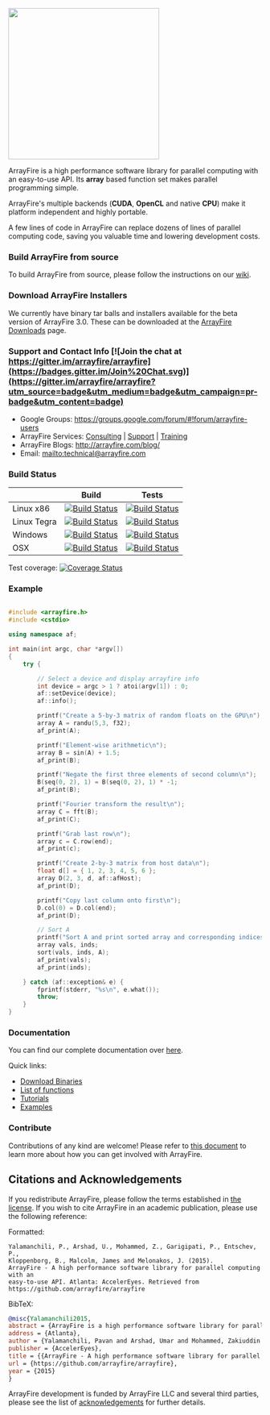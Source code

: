 <a href="http://arrayfire.com/"><img src="http://arrayfire.com/logos/arrayfire_logo_whitebkgnd.png" width="300"></a>

ArrayFire is a high performance software library for parallel computing with an easy-to-use API. Its **array** based function set makes parallel programming simple.

ArrayFire's multiple backends (**CUDA**, **OpenCL** and native **CPU**) make it platform independent and highly portable.

A few lines of code in ArrayFire can replace dozens of lines of parallel computing code, saving you valuable time and lowering development costs.

### Build ArrayFire from source
To build ArrayFire from source, please follow the instructions on our [wiki](https://github.com/arrayfire/arrayfire/wiki).

### Download ArrayFire Installers
We currently have binary tar balls and installers available for the beta version of ArrayFire 3.0. These can be downloaded at the [ArrayFire Downloads](http://go.arrayfire.com/l/37882/2015-03-31/mmhqy) page.

### Support and Contact Info [![Join the chat at https://gitter.im/arrayfire/arrayfire](https://badges.gitter.im/Join%20Chat.svg)](https://gitter.im/arrayfire/arrayfire?utm_source=badge&utm_medium=badge&utm_campaign=pr-badge&utm_content=badge)

* Google Groups: https://groups.google.com/forum/#!forum/arrayfire-users
* ArrayFire Services:  [Consulting](http://arrayfire.com/consulting/)  |  [Support](http://arrayfire.com/support/)   |  [Training](http://arrayfire.com/training/)
* ArrayFire Blogs: http://arrayfire.com/blog/
* Email: <mailto:technical@arrayfire.com>

### Build Status
|                 | Build           | Tests           |
|-----------------|-----------------|-----------------|
| Linux x86       | [![Build Status](http://ci.arrayfire.org/buildStatus/icon?job=arrayfire-linux/devel)](http://ci.arrayfire.org/job/arrayfire-linux/branch/devel/)      | [![Build Status](http://ci.arrayfire.org/buildStatus/icon?job=arrayfire-linux-test/devel)](http://ci.arrayfire.org/job/arrayfire-linux-test/branch/devel/)              |
| Linux Tegra     | [![Build Status](http://ci.arrayfire.org/buildStatus/icon?job=arrayfire-tegra/devel)](http://ci.arrayfire.org/job/arrayfire-tegra/branch/devel/)      | [![Build Status](http://ci.arrayfire.org/buildStatus/icon?job=arrayfire-tegra-test/devel)](http://ci.arrayfire.org/job/arrayfire-tegra-test/branch/devel/)              |
| Windows         | [![Build Status](http://ci.arrayfire.org/buildStatus/icon?job=arrayfire-windows/devel)](http://ci.arrayfire.org/job/arrayfire-windows/branch/devel/)  | [![Build Status](http://ci.arrayfire.org/buildStatus/icon?job=arrayfire-windows-test/devel)](http://ci.arrayfire.org/job/arrayfire-windows-test/branch/devel/)          |
| OSX             | [![Build Status](http://ci.arrayfire.org/buildStatus/icon?job=arrayfire-osx/devel)](http://ci.arrayfire.org/job/arrayfire-osx/branch/devel/)          | [![Build Status](http://ci.arrayfire.org/buildStatus/icon?job=arrayfire-osx-test/devel)](http://ci.arrayfire.org/job/arrayfire-osx-test/branch/devel/)                  |

Test coverage: [![Coverage Status](https://coveralls.io/repos/arrayfire/arrayfire/badge.svg?branch=HEAD)](https://coveralls.io/r/arrayfire/arrayfire?branch=HEAD)

### Example

``` C++

#include <arrayfire.h>
#include <cstdio>

using namespace af;

int main(int argc, char *argv[])
{
    try {

        // Select a device and display arrayfire info
        int device = argc > 1 ? atoi(argv[1]) : 0;
        af::setDevice(device);
        af::info();

        printf("Create a 5-by-3 matrix of random floats on the GPU\n");
        array A = randu(5,3, f32);
        af_print(A);

        printf("Element-wise arithmetic\n");
        array B = sin(A) + 1.5;
        af_print(B);

        printf("Negate the first three elements of second column\n");
        B(seq(0, 2), 1) = B(seq(0, 2), 1) * -1;
        af_print(B);

        printf("Fourier transform the result\n");
        array C = fft(B);
        af_print(C);

        printf("Grab last row\n");
        array c = C.row(end);
        af_print(c);

        printf("Create 2-by-3 matrix from host data\n");
        float d[] = { 1, 2, 3, 4, 5, 6 };
        array D(2, 3, d, af::afHost);
        af_print(D);

        printf("Copy last column onto first\n");
        D.col(0) = D.col(end);
        af_print(D);

        // Sort A
        printf("Sort A and print sorted array and corresponding indices\n");
        array vals, inds;
        sort(vals, inds, A);
        af_print(vals);
        af_print(inds);

    } catch (af::exception& e) {
        fprintf(stderr, "%s\n", e.what());
        throw;
    }
}

```

### Documentation

You can find our complete documentation over [here](http://www.arrayfire.com/docs/index.htm).

Quick links:

- [Download Binaries](http://www.arrayfire.com/download/)
- [List of functions](http://www.arrayfire.com/docs/group__arrayfire__func.htm)
- [Tutorials](http://www.arrayfire.com/docs/gettingstarted.htm)
- [Examples](http://www.arrayfire.com/docs/examples.htm)

### Contribute

Contributions of any kind are welcome! Please refer to
[this document](https://github.com/arrayfire/arrayfire/blob/master/CONTRIBUTING.md)
 to learn more about how you can get involved with ArrayFire.

## Citations and Acknowledgements

If you redistribute ArrayFire, please follow the terms established in
[the license](LICENSE).
If you wish to cite ArrayFire in an academic publication, please use the
following reference:

Formatted:
```
Yalamanchili, P., Arshad, U., Mohammed, Z., Garigipati, P., Entschev, P.,
Kloppenborg, B., Malcolm, James and Melonakos, J. (2015).
ArrayFire - A high performance software library for parallel computing with an
easy-to-use API. Atlanta: AccelerEyes. Retrieved from https://github.com/arrayfire/arrayfire
```

BibTeX:
```bibtex
@misc{Yalamanchili2015,
abstract = {ArrayFire is a high performance software library for parallel computing with an easy-to-use API. Its array based function set makes parallel programming simple. ArrayFire's multiple backends (CUDA, OpenCL and native CPU) make it platform independent and highly portable. A few lines of code in ArrayFire can replace dozens of lines of parallel computing code, saving you valuable time and lowering development costs.},
address = {Atlanta},
author = {Yalamanchili, Pavan and Arshad, Umar and Mohammed, Zakiuddin and Garigipati, Pradeep and Entschev, Peter and Kloppenborg, Brian and Malcolm, James and Melonakos, John},
publisher = {AccelerEyes},
title = {{ArrayFire - A high performance software library for parallel computing with an easy-to-use API}},
url = {https://github.com/arrayfire/arrayfire},
year = {2015}
}
```

ArrayFire development is funded by ArrayFire LLC and several third parties,
please see the list of [acknowledgements](https://github.com/arrayfire/arrayfire/blob/master/ACKNOWLEDGEMENTS.md) for further details.

